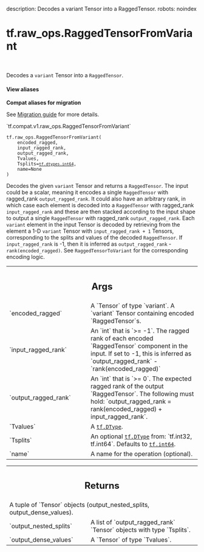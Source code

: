 description: Decodes a variant Tensor into a RaggedTensor.
robots: noindex

# tf.raw_ops.RaggedTensorFromVariant

<!-- Insert buttons and diff -->

<table class="tfo-notebook-buttons tfo-api nocontent" align="left">

</table>



Decodes a `variant` Tensor into a `RaggedTensor`.

<section class="expandable">
  <h4 class="showalways">View aliases</h4>
  <p>
<b>Compat aliases for migration</b>
<p>See
<a href="https://www.tensorflow.org/guide/migrate">Migration guide</a> for
more details.</p>
<p>`tf.compat.v1.raw_ops.RaggedTensorFromVariant`</p>
</p>
</section>

<pre class="devsite-click-to-copy prettyprint lang-py tfo-signature-link">
<code>tf.raw_ops.RaggedTensorFromVariant(
    encoded_ragged,
    input_ragged_rank,
    output_ragged_rank,
    Tvalues,
    Tsplits=<a href="../../tf/dtypes.md#int64"><code>tf.dtypes.int64</code></a>,
    name=None
)
</code></pre>



<!-- Placeholder for "Used in" -->

Decodes the given `variant` Tensor and returns a `RaggedTensor`. The input
could be a scalar, meaning it encodes a single `RaggedTensor` with ragged_rank
`output_ragged_rank`. It could also have an arbitrary rank, in which case each
element is decoded into a `RaggedTensor` with ragged_rank `input_ragged_rank`
and these are then stacked according to the input shape to output a single
`RaggedTensor` with ragged_rank `output_ragged_rank`. Each `variant` element in
the input Tensor is decoded by retrieving from the element a 1-D `variant`
Tensor with `input_ragged_rank + 1` Tensors, corresponding to the splits and
values of the decoded `RaggedTensor`. If `input_ragged_rank` is -1, then it is
inferred as `output_ragged_rank` - `rank(encoded_ragged)`. See
`RaggedTensorToVariant` for the corresponding encoding logic.

<!-- Tabular view -->
 <table class="responsive fixed orange">
<colgroup><col width="214px"><col></colgroup>
<tr><th colspan="2"><h2 class="add-link">Args</h2></th></tr>

<tr>
<td>
`encoded_ragged`
</td>
<td>
A `Tensor` of type `variant`.
A `variant` Tensor containing encoded `RaggedTensor`s.
</td>
</tr><tr>
<td>
`input_ragged_rank`
</td>
<td>
An `int` that is `>= -1`.
The ragged rank of each encoded `RaggedTensor` component in the input. If set to
-1, this is inferred as `output_ragged_rank` - `rank(encoded_ragged)`
</td>
</tr><tr>
<td>
`output_ragged_rank`
</td>
<td>
An `int` that is `>= 0`.
The expected ragged rank of the output `RaggedTensor`. The following must hold:
`output_ragged_rank = rank(encoded_ragged) + input_ragged_rank`.
</td>
</tr><tr>
<td>
`Tvalues`
</td>
<td>
A <a href="../../tf/dtypes/DType.md"><code>tf.DType</code></a>.
</td>
</tr><tr>
<td>
`Tsplits`
</td>
<td>
An optional <a href="../../tf/dtypes/DType.md"><code>tf.DType</code></a> from: `tf.int32, tf.int64`. Defaults to <a href="../../tf.md#int64"><code>tf.int64</code></a>.
</td>
</tr><tr>
<td>
`name`
</td>
<td>
A name for the operation (optional).
</td>
</tr>
</table>



<!-- Tabular view -->
 <table class="responsive fixed orange">
<colgroup><col width="214px"><col></colgroup>
<tr><th colspan="2"><h2 class="add-link">Returns</h2></th></tr>
<tr class="alt">
<td colspan="2">
A tuple of `Tensor` objects (output_nested_splits, output_dense_values).
</td>
</tr>
<tr>
<td>
`output_nested_splits`
</td>
<td>
A list of `output_ragged_rank` `Tensor` objects with type `Tsplits`.
</td>
</tr><tr>
<td>
`output_dense_values`
</td>
<td>
A `Tensor` of type `Tvalues`.
</td>
</tr>
</table>

